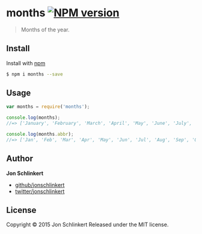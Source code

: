 # months [![NPM version](https://badge.fury.io/js/months.svg)](http://badge.fury.io/js/months)

> Months of the year.

## Install

Install with [npm](https://www.npmjs.com/)

```sh
$ npm i months --save
```

## Usage

```js
var months = require('months');

console.log(months);
//=> ['January', 'February', 'March', 'April', 'May', 'June', 'July', 'August', 'September', 'October', 'November', 'December']

console.log(months.abbr);
//=> ['Jan', 'Feb', 'Mar', 'Apr', 'May', 'Jun', 'Jul', 'Aug', 'Sep', 'Oct', 'Nov', 'Dec']
```

## Author

**Jon Schlinkert**

+ [github/jonschlinkert](https://github.com/jonschlinkert)
+ [twitter/jonschlinkert](http://twitter.com/jonschlinkert)

## License

Copyright © 2015 Jon Schlinkert
Released under the MIT license.
